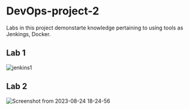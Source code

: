 # DevOps-project-2
Labs in this project demonstarte knowledge pertaining to using tools as Jenkings, Docker.

## Lab 1
![jenkins1](https://github.com/Sherif-Elshafei/DevOps-project-2/assets/4324447/f4552bb2-ee38-4af8-b148-6e9cbec92c32)

## Lab 2
![Screenshot from 2023-08-24 18-24-56](https://github.com/Sherif-Elshafei/DevOps-project-2/assets/4324447/0b2a2400-4b5a-4fd1-bd99-2e8eed655e68)

